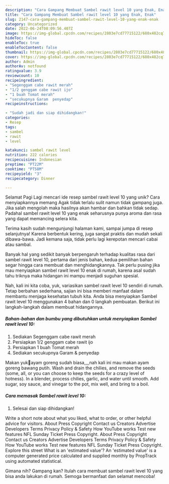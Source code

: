```yaml
---
description: "Cara Gampang Membuat Sambel rawit level 10 yang Enak, Enak"
title: "Cara Gampang Membuat Sambel rawit level 10 yang Enak, Enak"
slug: 2147-cara-gampang-membuat-sambel-rawit-level-10-yang-enak-enak
category: Uncategorized
date: 2022-06-24T08:09:56.407Z
image: https://img-global.cpcdn.com/recipes/2803e7cd77715122/680x482cq70/sambel-rawit-level-10-foto-resep-utama.jpg
hideToc: false
enableToc: true
enableTocContent: false
thumbnail: https://img-global.cpcdn.com/recipes/2803e7cd77715122/680x482cq70/sambel-rawit-level-10-foto-resep-utama.jpg
cover: https://img-global.cpcdn.com/recipes/2803e7cd77715122/680x482cq70/sambel-rawit-level-10-foto-resep-utama.jpg
author: Admin
authorAv: notfound
ratingvalue: 3.9
reviewcount: 10
recipeingredient:
- "Segenggam cabe rawit merah"
- "1/2 genggam cabe rawit ijo"
- "1 buah Tomat merah"
- "secukupnya Garam  penyedap"
recipeinstructions:

- "Sudah jadi dan siap dihidangkan!"
categories:
- Resep
tags:
- sambel
- rawit
- level

katakunci: sambel rawit level 
nutrition: 222 calories
recipecuisine: Indonesian
preptime: "PT22M"
cooktime: "PT58M"
recipeyield: "3"
recipecategory: Dinner

---
```



Selamat Pagi Lagi mencari ide resep sambel rawit level 10 yang unik? Cara menyiapkannya memang Agak tidak terlalu sulit namun tidak gampang juga. Jika salah mengolah maka hasilnya akan hambar dan bahkan tidak sedap. Padahal sambel rawit level 10 yang enak seharusnya punya aroma dan rasa yang dapat memancing selera kita.


Terima kasih sudah mengunjungi halaman kami, sampai jumpa di resep selanjutnya! Karena berbentuk kering, juga sangat praktis dan mudah sekali dibawa-bawa. Jadi kemana saja, tidak perlu lagi kerepotan mencari cabai atau sambal.

Banyak hal yang sedikit banyak berpengaruh terhadap kualitas rasa dari sambel rawit level 10, pertama dari jenis bahan, kedua pemilihan bahan segar hingga cara membuat dan menghidangkannya. Tak perlu pusing jika mau menyiapkan sambel rawit level 10 enak di rumah, karena asal sudah tahu triknya maka hidangan ini mampu menjadi suguhan spesial.


Nah, kali ini kita coba, yuk, variasikan sambel rawit level 10 sendiri di rumah. Tetap berbahan sederhana, sajian ini bisa memberi manfaat dalam membantu menjaga kesehatan tubuh kita. Anda bisa menyiapkan Sambel rawit level 10 menggunakan 4 bahan dan 0 langkah pembuatan. Berikut ini langkah-langkah dalam membuat hidangannya.

<!--inarticleads1-->

##### Bahan-bahan dan bumbu yang dibutuhkan untuk menyiapkan Sambel rawit level 10:

1. Sediakan Segenggam cabe rawit merah
1. Persiapkan 1/2 genggam cabe rawit ijo
1. Persiapkan 1 buah Tomat merah
1. Sediakan secukupnya Garam &amp; penyedap


Makan yuk👋ayam goreng sudah biasa,,,,nah kali ini mau makan ayam goreng bawang putih. Wash and drain the chilies, and remove the seeds (some, all, or you can choose to keep the seeds for a crazy level of hotness). In a blender, process chilies, garlic, and water until smooth. Add sugar, soy sauce, and vinegar to the pot, mix well, and bring to a boil. 

<!--inarticleads2-->

##### Cara memasak Sambel rawit level 10:


1. Selesai dan siap dihidangkan!

Write a short note about what you liked, what to order, or other helpful advice for visitors. About Press Copyright Contact us Creators Advertise Developers Terms Privacy Policy &amp; Safety How YouTube works Test new features NFL Sunday Ticket Press Copyright. About Press Copyright Contact us Creators Advertise Developers Terms Privacy Policy &amp; Safety How YouTube works Test new features NFL Sunday Ticket Press Copyright. Explore this street What is an &#39;estimated value&#39;? An &#39;estimated value&#39; is a computer generated price calculated and supplied monthly by PropTrack using automated statistical. 

Gimana nih? Gampang kan? Itulah cara membuat sambel rawit level 10 yang bisa anda lakukan di rumah. Semoga bermanfaat dan selamat mencoba!
